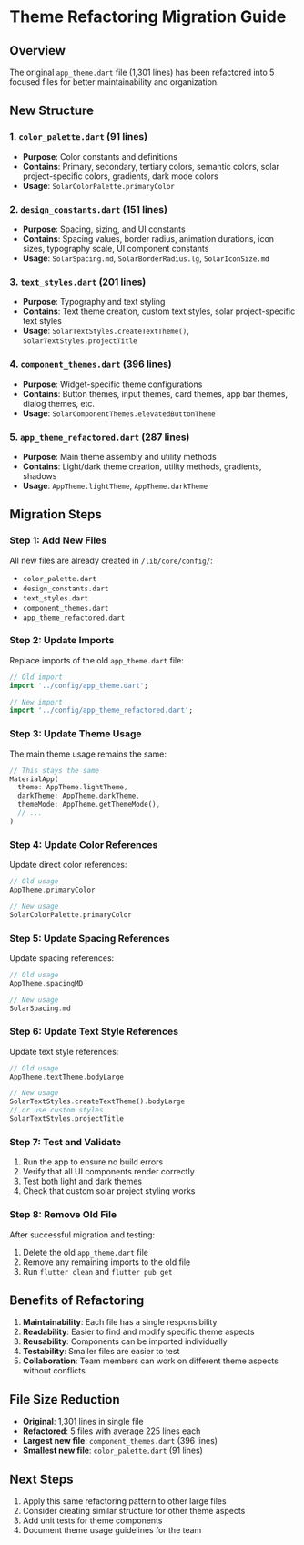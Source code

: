 # Theme Refactoring Migration Guide

## Overview
The original `app_theme.dart` file (1,301 lines) has been refactored into 5 focused files for better maintainability and organization.

## New Structure

### 1. `color_palette.dart` (91 lines)
- **Purpose**: Color constants and definitions
- **Contains**: Primary, secondary, tertiary colors, semantic colors, solar project-specific colors, gradients, dark mode colors
- **Usage**: `SolarColorPalette.primaryColor`

### 2. `design_constants.dart` (151 lines)
- **Purpose**: Spacing, sizing, and UI constants
- **Contains**: Spacing values, border radius, animation durations, icon sizes, typography scale, UI component constants
- **Usage**: `SolarSpacing.md`, `SolarBorderRadius.lg`, `SolarIconSize.md`

### 3. `text_styles.dart` (201 lines)
- **Purpose**: Typography and text styling
- **Contains**: Text theme creation, custom text styles, solar project-specific text styles
- **Usage**: `SolarTextStyles.createTextTheme()`, `SolarTextStyles.projectTitle`

### 4. `component_themes.dart` (396 lines)
- **Purpose**: Widget-specific theme configurations
- **Contains**: Button themes, input themes, card themes, app bar themes, dialog themes, etc.
- **Usage**: `SolarComponentThemes.elevatedButtonTheme`

### 5. `app_theme_refactored.dart` (287 lines)
- **Purpose**: Main theme assembly and utility methods
- **Contains**: Light/dark theme creation, utility methods, gradients, shadows
- **Usage**: `AppTheme.lightTheme`, `AppTheme.darkTheme`

## Migration Steps

### Step 1: Add New Files
All new files are already created in `/lib/core/config/`:
- `color_palette.dart`
- `design_constants.dart`
- `text_styles.dart`
- `component_themes.dart`
- `app_theme_refactored.dart`

### Step 2: Update Imports
Replace imports of the old `app_theme.dart` file:

```dart
// Old import
import '../config/app_theme.dart';

// New import
import '../config/app_theme_refactored.dart';
```

### Step 3: Update Theme Usage
The main theme usage remains the same:

```dart
// This stays the same
MaterialApp(
  theme: AppTheme.lightTheme,
  darkTheme: AppTheme.darkTheme,
  themeMode: AppTheme.getThemeMode(),
  // ...
)
```

### Step 4: Update Color References
Update direct color references:

```dart
// Old usage
AppTheme.primaryColor

// New usage
SolarColorPalette.primaryColor
```

### Step 5: Update Spacing References
Update spacing references:

```dart
// Old usage
AppTheme.spacingMD

// New usage
SolarSpacing.md
```

### Step 6: Update Text Style References
Update text style references:

```dart
// Old usage
AppTheme.textTheme.bodyLarge

// New usage
SolarTextStyles.createTextTheme().bodyLarge
// or use custom styles
SolarTextStyles.projectTitle
```

### Step 7: Test and Validate
1. Run the app to ensure no build errors
2. Verify that all UI components render correctly
3. Test both light and dark themes
4. Check that custom solar project styling works

### Step 8: Remove Old File
After successful migration and testing:
1. Delete the old `app_theme.dart` file
2. Remove any remaining imports to the old file
3. Run `flutter clean` and `flutter pub get`

## Benefits of Refactoring

1. **Maintainability**: Each file has a single responsibility
2. **Readability**: Easier to find and modify specific theme aspects
3. **Reusability**: Components can be imported individually
4. **Testability**: Smaller files are easier to test
5. **Collaboration**: Team members can work on different theme aspects without conflicts

## File Size Reduction
- **Original**: 1,301 lines in single file
- **Refactored**: 5 files with average 225 lines each
- **Largest new file**: `component_themes.dart` (396 lines)
- **Smallest new file**: `color_palette.dart` (91 lines)

## Next Steps
1. Apply this same refactoring pattern to other large files
2. Consider creating similar structure for other theme aspects
3. Add unit tests for theme components
4. Document theme usage guidelines for the team
